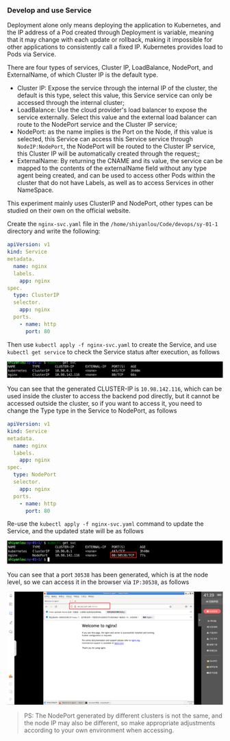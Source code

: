 ### Develop and use Service

Deployment alone only means deploying the application to Kubernetes, and the IP address of a Pod created through Deployment is variable, meaning that it may change with each update or rollback, making it impossible for other applications to consistently call a fixed IP. Kubernetes provides load to Pods via Service.

There are four types of services, Cluster IP, LoadBalance, NodePort, and ExternalName, of which Cluster IP is the default type.

- Cluster IP: Expose the service through the internal IP of the cluster, the default is this type, select this value, this Service service can only be accessed through the internal cluster;
- LoadBalance: Use the cloud provider's load balancer to expose the service externally. Select this value and the external load balancer can route to the NodePort service and the Cluster IP service;
- NodePort: as the name implies is the Port on the Node, if this value is selected, this Service can access this Service service through `NodeIP:NodePort`, the NodePort will be routed to the Cluster IP service, this Cluster IP will be automatically created through the request;;
- ExternalName: By returning the CNAME and its value, the service can be mapped to the contents of the externalName field without any type agent being created, and can be used to access other Pods within the cluster that do not have Labels, as well as to access Services in other NameSpace.

This experiment mainly uses ClusterIP and NodePort, other types can be studied on their own on the official website.

Create the `nginx-svc.yaml` file in the `/home/shiyanlou/Code/devops/sy-01-1` directory and write the following:

```yaml
apiVersion: v1
kind: Service
metadata.
  name: nginx
  labels.
    app: nginx
spec.
  type: ClusterIP
  selector.
    app: nginx
  ports.
    - name: http
      port: 80
```

Then use `kubectl apply -f nginx-svc.yaml` to create the Service, and use `kubectl get service` to check the Service status after execution, as follows

![图片描述](assets/lab-initializing-k8s-with-kubeadm-7-0.png)

You can see that the generated CLUSTER-IP is `10.98.142.116`, which can be used inside the cluster to access the backend pod directly, but it cannot be accessed outside the cluster, so if you want to access it, you need to change the Type type in the Service to NodePort, as follows

```yaml
apiVersion: v1
kind: Service
metadata.
  name: nginx
  labels.
    app: nginx
spec.
  type: NodePort
  selector.
    app: nginx
  ports.
    - name: http
      port: 80
```

Re-use the `kubectl apply -f nginx-svc.yaml` command to update the Service, and the updated state will be as follows

![图片描述](assets/lab-initializing-k8s-with-kubeadm-7-1.png)

You can see that a port `30538` has been generated, which is at the node level, so we can access it in the browser via `IP:30538`, as follows

![图片描述](assets/lab-initializing-k8s-with-kubeadm-7-2.png)

> PS: The NodePort generated by different clusters is not the same, and the node IP may also be different, so make appropriate adjustments according to your own environment when accessing.
